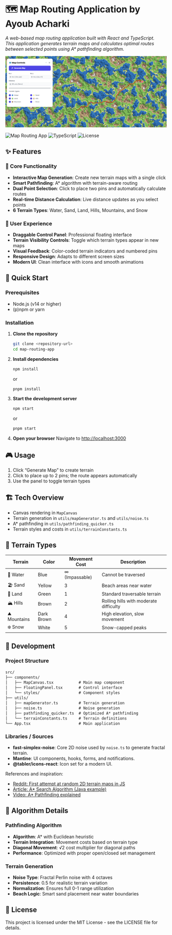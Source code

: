 # 🗺️ Map Routing Application by Ayoub Acharki

*A web-based map routing application built with React and TypeScript.<br>This application generates terrain maps and calculates optimal routes between selected points using A\* pathfinding algorithm.*

 ![Preview Image](public/preview_image.png)

![Map Routing App](https://img.shields.io/badge/React-19.2.0-blue.svg)
![TypeScript](https://img.shields.io/badge/TypeScript-5.8.3-blue.svg)
![License](https://img.shields.io/badge/License-MIT-green.svg)

## ✨ Features

### 🎯 Core Functionality
- **Interactive Map Generation**: Create new terrain maps with a single click
- **Smart Pathfinding**: A* algorithm with terrain-aware routing
- **Dual Point Selection**: Click to place two pins and automatically calculate routes
- **Real-time Distance Calculation**: Live distance updates as you select points
- **6 Terrain Types**: Water, Sand, Land, Hills, Mountains, and Snow

### 🎨 User Experience
- **Draggable Control Panel**: Professional floating interface
- **Terrain Visibility Controls**: Toggle which terrain types appear in new maps
- **Visual Feedback**: Color-coded terrain indicators and numbered pins
- **Responsive Design**: Adapts to different screen sizes
- **Modern UI**: Clean interface with icons and smooth animations

## 🚀 Quick Start

### Prerequisites
- Node.js (v14 or higher)
- (p)npm or yarn

### Installation

1. **Clone the repository**
   ```bash
   git clone <repository-url>
   cd map-routing-app
   ```

2. **Install dependencies**
   ```bash
   npm install
   ``` 
   or
   ```bash
   pnpm install
   ``` 

3. **Start the development server**
   ```bash
   npm start
   ```
   or
   ```bash
   pnpm start
   ``` 

4. **Open your browser**
   Navigate to [http://localhost:3000](http://localhost:3000)

## 🎮 Usage

1) Click “Generate Map” to create terrain
2) Click to place up to 2 pins; the route appears automatically
3) Use the panel to toggle terrain types

## 🏗️ Tech Overview

- Canvas rendering in `MapCanvas`
- Terrain generation in `utils/mapGenerator.ts` and `utils/noise.ts`
- A* pathfinding in `utils/pathfinding_quicker.ts`
- Terrain styles and costs in `utils/terrainConstants.ts`

## 🎨 Terrain Types

| Terrain | Color | Movement Cost | Description |
|---------|-------|---------------|-------------|
| 🌊 Water | Blue | ∞ (Impassable) | Cannot be traversed |
| 🏖️ Sand | Yellow | 3 | Beach areas near water |
| 🌱 Land | Green | 1 | Standard traversable terrain |
| 🏔️ Hills | Brown | 2 | Rolling hills with moderate difficulty |
| ⛰️ Mountains | Dark Brown | 4 | High elevation, slow movement |
| ❄️ Snow | White | 5 | Snow-capped peaks |

## 🔧 Development

### Project Structure
```
src/
├── components/
│   ├── MapCanvas.tsx           # Main map component
│   ├── FloatingPanel.tsx       # Control interface
│   └── styles/                 # Component styles
├── utils/
│   ├── mapGenerator.ts         # Terrain generation
│   ├── noise.ts                # Noise generation
│   ├── pathfinding_quicker.ts  # Optimized A* pathfinding
│   └── terrainConstants.ts     # Terrain definitions
└── App.tsx                     # Main application
```

### Libraries / Sources

- **fast-simplex-noise**: Core 2D noise used by `noise.ts` to generate fractal terrain.
- **Mantine**: UI components, hooks, forms, and notifications.
- **@tabler/icons-react**: Icon set for a modern UI.

References and inspiration:
- [Reddit: First attempt at random 2D terrain maps in JS](https://www.reddit.com/r/proceduralgeneration/comments/10jv9s7/first_attempt_at_random_2d_terrain_maps_in_js/)
- [Article: A* Search Algorithm (Java example)](https://codegym.cc/groups/posts/a-search-algorithm-in-java)
- [Video: A* Pathfinding explained](https://www.youtube.com/watch?v=3Dw5d7PlcTM)

## 🧮 Algorithm Details

### Pathfinding Algorithm
- **Algorithm**: A* with Euclidean heuristic
- **Terrain Integration**: Movement costs based on terrain type
- **Diagonal Movement**: √2 cost multiplier for diagonal paths
- **Performance**: Optimized with proper open/closed set management

### Terrain Generation
- **Noise Type**: Fractal Perlin noise with 4 octaves
- **Persistence**: 0.5 for realistic terrain variation
- **Normalization**: Ensures full 0-1 range utilization
- **Beach Logic**: Smart sand placement near water boundaries

## 📄 License

This project is licensed under the MIT License - see the LICENSE file for details.